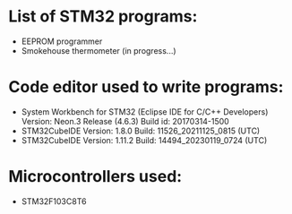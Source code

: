 # List of STM32 programs:
- EEPROM programmer
- Smokehouse thermometer  (in progress...)

# Code editor used to write programs:
- System Workbench for STM32 (Eclipse IDE for C/C++ Developers) Version: Neon.3 Release (4.6.3) Build id: 20170314-1500
- STM32CubeIDE Version: 1.8.0 Build: 11526_20211125_0815 (UTC)
- STM32CubeIDE Version: 1.11.2 Build: 14494_20230119_0724 (UTC)

# Microcontrollers used:
- STM32F103C8T6
